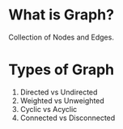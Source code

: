 # What is Graph?
Collection of Nodes and Edges.

# Types of Graph
1. Directed vs Undirected
2. Weighted vs Unweighted
3. Cyclic vs Acyclic
4. Connected vs Disconnected